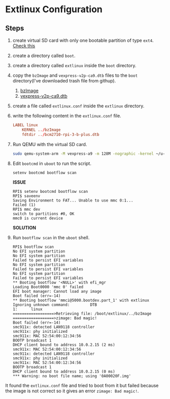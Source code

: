 # Extlinux Configuration

## Steps

1. create virtual SD card with only one bootable partition of type `ext4`. [Check this](../../3-AdminLinux/tasks/AdminLinux_Task5/1-creatingVirtualSD.md)
2. create a directory called `boot`.
3. create a directory called `extlinux` inside the `boot` directory.
4. copy the `bzImage` and `vexpress-v2p-ca9.dtb` files to the `boot` directory(I've downloaded trash file from githup).
    1. [bzImage](<https://github.com/NuxRo/macchinina/blob/7f615a7720e44c9c826d42101cc9c1b7390fb476/overlayfs/boot/bzImage>)
    2. [vexpress-v2p-ca9.dtb](<https://github.com/vfdev-5/qemu-rpi2-vexpress/blob/master/vexpress-v2p-ca9.dtb>)
5. create a file called `extlinux.conf` inside the `extlinux` directory.
6. write the following content in the `extlinux.conf` file.

    ```conf
    LABEL linux
        KERNEL ../bzImage
        fdtdir ../bcm2710-rpi-3-b-plus.dtb
    ```

7. Run QEMU with the virtual SD card.

    ```bash
    sudo qemu-system-arm -M vexpress-a9 -m 128M -nographic -kernel ~/u-boot/u-boot -sd ./sd.img 
    ```

8. Edit `bootcmd` in `uboot` to run the script.

    ```uboot
    setenv bootcmd bootflow scan
    ```

    **ISSUE**

    ```uboot
    RPI$ setenv bootcmd bootflow scan
    RPI$ saveenv 
    Saving Environment to FAT... Unable to use mmc 0:1...
    Failed (1)
    RPI$ mmc dev                           
    switch to partitions #0, OK
    mmc0 is current device
    ```

    **SOLUTION**

    

9. Run `bootflow scan` in the `uboot` shell.

    ```uboot
    RPI$ bootflow scan
    No EFI system partition
    No EFI system partition
    Failed to persist EFI variables
    No EFI system partition
    Failed to persist EFI variables
    No EFI system partition
    Failed to persist EFI variables
    ** Booting bootflow '<NULL>' with efi_mgr
    Loading Boot0000 'mmc 0' failed
    EFI boot manager: Cannot load any image
    Boot failed (err=-14)
    ** Booting bootflow 'mmci@5000.bootdev.part_1' with extlinux
    Ignoring unknown command:         DTB
    1:      linux
    ==================>Retrieving file: /boot/extlinux/../bzImage          
    ==================>zimage: Bad magic!
    Boot failed (err=-14)
    smc911x: detected LAN9118 controller
    smc911x: phy initialized
    smc911x: MAC 52:54:00:12:34:56
    BOOTP broadcast 1
    DHCP client bound to address 10.0.2.15 (2 ms)
    smc911x: MAC 52:54:00:12:34:56
    smc911x: detected LAN9118 controller
    smc911x: phy initialized
    smc911x: MAC 52:54:00:12:34:56
    BOOTP broadcast 1
    DHCP client bound to address 10.0.2.15 (0 ms)
    *** Warning: no boot file name; using '0A00020F.img'
    ```

It found the `extlinux.conf` file and tried to boot from it but failed because the image is not correct so it gives an error `zimage: Bad magic!`.
